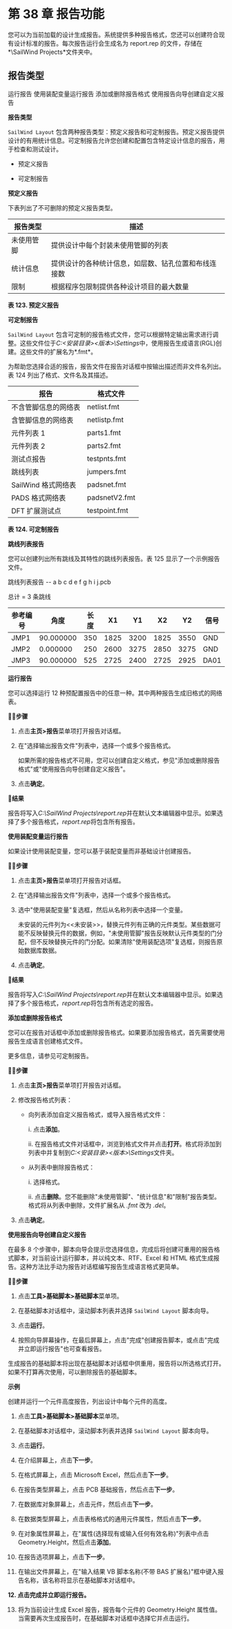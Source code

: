 # 第 38 章 报告功能

您可以为当前加载的设计生成报告。系统提供多种报告格式，您还可以创建符合现有设计标准的报告。每次报告运行会生成名为 report.rep 的文件，存储在*\SailWind Projects*文件夹中。

## 报告类型

运行报告 使用装配变量运行报告 添加或删除报告格式 使用报告向导创建自定义报告

**报告类型**

`SailWind Layout` 包含两种报告类型：预定义报告和可定制报告。预定义报告提供设计的有用统计信息。可定制报告允许您创建和配置包含特定设计信息的报告，用于检查和测试设计。

- 预定义报告

- 可定制报告

**预定义报告**

下表列出了不可删除的预定义报告类型。

| 报告类型 | 描述 |
|------------|---------------------------------------------------------------------------------------------------------------------------------|
| 未使用管脚 | 提供设计中每个封装未使用管脚的列表 |
| 统计信息 | 提供设计的各种统计信息，如层数、钻孔位置和布线连接数 |
| 限制 | 根据程序包限制提供各种设计项目的最大数量 |

**表 123. 预定义报告**

**可定制报告**

`SailWind Layout` 包含可定制的报告格式文件，您可以根据特定输出需求进行调整。这些文件位于*C:\<安装目录>\<版本>\Settings*中，使用报告生成语言(RGL)创建。这些文件的扩展名为*.fmt*。

为帮助您选择合适的报告，报告文件在报告对话框中按输出描述而非文件名列出。表 124 列出了格式、文件名及其描述。

| 报告 | 格式文件 |
|-------------------------|---------------|
| 不含管脚信息的网络表 | netlist.fmt |
| 含管脚信息的网络表 | netlistp.fmt |
| 元件列表 1 | parts1.fmt |
| 元件列表 2 | parts2.fmt |
| 测试点报告 | testpnts.fmt |
| 跳线列表 | jumpers.fmt |
| SailWind 格式网络表 | padsnet.fmt |
| PADS 格式网络表 | padsnetV2.fmt |
| DFT 扩展测试点 | testpoint.fmt |

**表 124. 可定制报告**

**跳线列表报告**

您可以创建列出所有跳线及其特性的跳线列表报告。表 125 显示了一个示例报告文件。

跳线列表报告 -- a b c d e f g h i j.pcb

总计 = 3 条跳线

| 参考编号 | 角度 | 长度 | X1 | Y1 | X2 | Y2 | 信号 |
|--------|-----------|--------|------|------|------|------|--------|
| JMP1 | 90.000000 | 350 | 1825 | 3200 | 1825 | 3550 | GND |
| JMP2 | 0.000000 | 250 | 2600 | 3275 | 2850 | 3275 | GND |
| JMP3 | 90.000000 | 525 | 2725 | 2400 | 2725 | 2925 | DA01 |

**运行报告**

您可以选择运行 12 种预配置报告中的任意一种。其中两种报告生成旧格式的网络表。

🏃‍♂️‍**步骤**

1. 点击**主页>报告**菜单项打开报告对话框。

2. 在"选择输出报告文件"列表中，选择一个或多个报告格式。

   如果所需的报告格式不可用，您可以创建自定义格式，参见"添加或删除报告格式"或"使用报告向导创建自定义报告"。

3. 点击**确定**。

👀‍**结果**

报告将写入*C:\SailWind Projects\report.rep*并在默认文本编辑器中显示。如果选择了多个报告格式，*report.rep*将包含所有报告。

**使用装配变量运行报告**

如果设计使用装配变量，您可以基于装配变量而非基础设计创建报告。

🏃‍♂️‍**步骤**

1. 点击**主页>报告**菜单项打开报告对话框。

2. 在"选择输出报告文件"列表中，选择一个或多个报告格式。

3. 选中"使用装配变量"复选框，然后从名称列表中选择一个变量。

   未安装的元件列为<<未安装>>，替换元件列有正确的元件类型。某些数据可能不反映替换元件的数据，例如，"未使用管脚"报告反映默认元件类型的门分配，但不反映替换元件的门分配。如果清除"使用装配选项"复选框，则报告原始数据库数据。

4. 点击**确定**。

👀‍**结果**

报告将写入*C:\SailWind Projects\report.rep*并在默认文本编辑器中显示。如果选择了多个报告格式，*report.rep*将包含所有选定的报告。

**添加或删除报告格式**

您可以在报告对话框中添加或删除报告格式。如果要添加报告格式，首先需要使用报告生成语言创建格式文件。

更多信息，请参见可定制报告。

🏃‍♂️‍**步骤**

1. 点击**主页>报告**菜单项打开报告对话框。

2. 修改报告格式列表：

    - 向列表添加自定义报告格式，或导入报告格式文件：

      i. 点击**添加**。

      ii. 在报告格式文件对话框中，浏览到格式文件并点击**打开**。格式将添加到列表中并复制到*C:\<安装目录>\<版本>\Settings*文件夹。

    - 从列表中删除报告格式：

      i. 选择格式。

      ii. 点击**删除**。您不能删除"未使用管脚"、"统计信息"和"限制"报告类型。格式将从列表中删除，文件扩展名从 *.fmt* 改为 *.del*。

3. 点击**确定**。


**使用报告向导创建自定义报告**

在最多 8 个步骤中，脚本向导会提示您选择信息，完成后将创建可重用的报告格式脚本，对当前设计运行脚本，并以纯文本、RTF、Excel 和 HTML 格式生成报告。这种方法比手动为报告对话框编写报告生成语言格式更简单。

🏃‍♂️‍**步骤**

1. 点击**工具>基础脚本>基础脚本**菜单项。

2. 在基础脚本对话框中，滚动脚本列表并选择 `SailWind Layout` 脚本向导。

3. 点击**运行**。

4. 按照向导屏幕操作，在最后屏幕上，点击"完成"创建报告脚本，或点击"完成并立即运行报告"也可查看报告。

生成报告的基础脚本将出现在基础脚本对话框中供重用，报告将以所选格式打开。如果不打算再次使用，可以删除报告的基础脚本。

**示例**

创建并运行一个元件高度报告，列出设计中每个元件的高度。

1. 点击**工具>基础脚本>基础脚本**菜单项。

2. 在基础脚本对话框中，滚动脚本列表并选择 `SailWind Layout` 脚本向导。

3. 点击**运行**。

4. 在介绍屏幕上，点击**下一步**。

5. 在格式屏幕上，点击 Microsoft Excel，然后点击**下一步**。

6. 在报告类型屏幕上，点击 PCB 基础报告，然后点击**下一步**。

7. 在数据库对象屏幕上，点击元件，然后点击**下一步**。

8. 在数据类型屏幕上，点击表格格式的通用元件属性，然后点击**下一步**。

9. 在对象属性屏幕上，在"属性(选择现有或输入任何有效名称)"列表中点击 Geometry.Height，然后点击**添加**。

10. 在报告选项屏幕上，点击**下一步**。

11. 在输出文件屏幕上，在"输入结果 VB 脚本名称(不带 BAS 扩展名)"框中键入报告名称，该名称将显示在基础脚本对话框中。

**12. 点击完成并立即运行报告。**

13. 将为当前设计生成 Excel 报告，报告每个元件的 Geometry.Height 属性值。当需要再次生成报告时，在基础脚本对话框中选择它并点击运行。